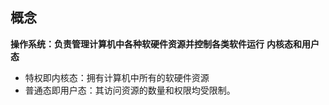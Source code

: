 ## 概念
**操作系统：负责管理计算机中各种软硬件资源并控制各类软件运行**
**内核态和用户态**
* 特权即内核态：拥有计算机中所有的软硬件资源
* 普通态即用户态：其访问资源的数量和权限均受限制。
